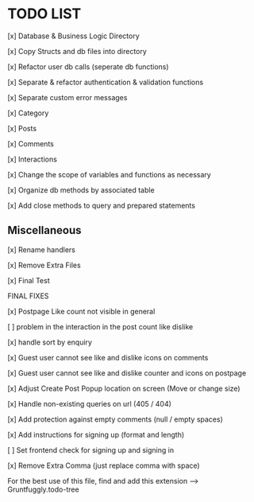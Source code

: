 # TODO LIST

[x] Database & Business Logic Directory

[x] Copy Structs and db files into directory

[x] Refactor user db calls (seperate db functions)

[x] Separate & refactor authentication & validation functions

[x] Separate custom error messages

[x] Category

[x] Posts

[x] Comments

[x] Interactions

[x] Change the scope of variables and functions as necessary

[x] Organize db methods by associated table

[x] Add close methods to query and prepared statements

## Miscellaneous

[x] Rename handlers

[x] Remove Extra Files

[x] Final Test

FINAL FIXES

[x] Postpage Like count not visible in general

[ ] problem in the interaction in the post count like dislike

[x] handle sort by enquiry

[x] Guest user cannot see like and dislike icons on comments

[x] Guest user cannot see like and dislike counter and icons on postpage

[x] Adjust Create Post Popup location on screen (Move or change size)

[x] Handle non-existing queries on url (405 / 404)

[x] Add protection against empty comments (null / empty spaces)

[x] Add instructions for signing up (format and length)

[ ] Set frontend check for signing up and signing in

[x] Remove Extra Comma (just replace comma with space)

For the best use of this file, find and add this extension --> Gruntfuggly.todo-tree
